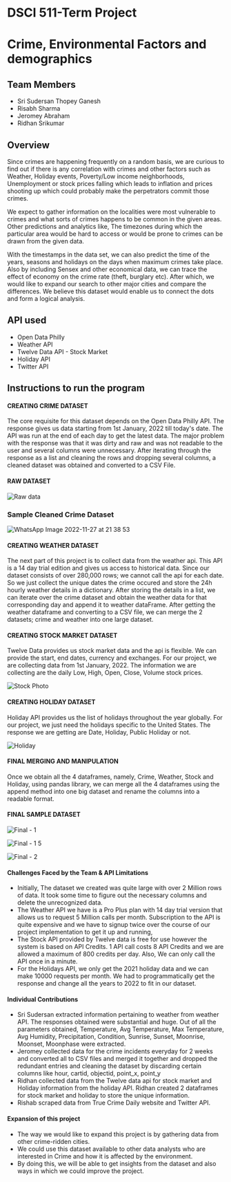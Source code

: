 # DSCI 511-Term Project
# Crime, Environmental Factors and demographics

## Team Members
- Sri Sudersan Thopey Ganesh
- Risabh Sharma
- Jeromey Abraham
- Ridhan Srikumar

## Overview

Since crimes are happening frequently on a random basis, we are curious to find out if there is any correlation with crimes and other factors such as Weather, Holiday events, Poverty/Low income neighborhoods, Unemployment or stock prices falling which leads to inflation and prices shooting up which could probably make the perpetrators commit those crimes.

We expect to gather information on the localities were most vulnerable to crimes and what sorts of crimes happens to be common in the given areas. Other predictions and analytics like, The timezones during which the particular area would be hard to access or would be prone to crimes can be drawn from the given data.

With the timestamps in the data set, we can also predict the time of the years, seasons and holidays on the days when maximum crimes take place. Also by including Sensex and other economical data, we can trace the effect of economy on the crime rate (theft, burglary etc). After which, we would like to expand our search to other major cities and compare the differences. We believe this dataset would enable us to connect the dots and form a logical analysis.

## API used
- Open Data Philly
- Weather API 
- Twelve Data API - Stock Market
- Holiday API
- Twitter API

## Instructions to run the program

#### CREATING CRIME DATASET
The core requisite for this dataset depends on the Open Data Philly API. The response gives us data starting from 1st January, 2022 till today's date. 
The API was run at the end of each day to get the latest data. 
The major problem with the response was that it was dirty and raw and was not readable to the user and several columns were unnecessary.
After iterating through the response as a list and cleaning the rows and dropping several columns, a cleaned dataset was obtained and converted to a CSV File.

#### RAW DATASET
![Raw data](https://user-images.githubusercontent.com/59435391/204218311-69204ab5-501e-4850-8dbb-4fdbd6702667.jpeg)


### Sample Cleaned Crime Dataset

![WhatsApp Image 2022-11-27 at 21 38 53](https://user-images.githubusercontent.com/59435391/204214117-b9aa6a8e-cf64-4e53-8017-5f02ab86766a.jpeg)


#### CREATING WEATHER DATASET
The next part of this project is to collect data from the weather api. This API is a 14 day trial edition and gives us access to historical data. Since our dataset consists of over 280,000 rows; we cannot call the api for each date. So we just collect the unique dates the crime occured and store the 24h hourly weather details in a dictionary. After storing the details in a list, we can iterate over the crime dataset and obtain the weather data for that corresponding day and append it to weather dataFrame. After getting the weather dataframe and converting to a CSV file, we can merge the 2 datasets; crime and weather into one large dataset.


#### CREATING STOCK MARKET DATASET
Twelve Data provides us stock market data and the api is flexible. We can provide the start, end dates, currency and exchanges. For our project, we are collecting data from 1st January, 2022. The information we are collecting are the daily Low, High, Open, Close, Volume stock prices.

![Stock Photo](https://user-images.githubusercontent.com/59435391/204216359-dad6c174-8818-4fd0-a8f5-4206eb739439.PNG)




#### CREATING HOLIDAY DATASET
Holiday API provides us the list of holidays throughout the year globally. For our project, we just need the holidays specific to the United States. The response we are getting are Date, Holiday, Public Holiday or not.

![Holiday](https://user-images.githubusercontent.com/59435391/204216867-822c05ab-2908-428c-b99e-2c8d6e54a665.PNG)

#### FINAL MERGING AND MANIPULATION
Once we obtain all the 4 dataframes, namely, Crime, Weather, Stock and Holiday, using pandas library, we can merge all the 4 dataframes using the append method into one big dataset and rename the columns into a readable format.

#### FINAL SAMPLE DATASET
![Final - 1](https://user-images.githubusercontent.com/59435391/204217489-7a50c35e-d8e9-47e4-93da-d3709a58630d.jpeg)



![Final - 1 5](https://user-images.githubusercontent.com/59435391/204219191-1eb095ae-5e1e-48b1-be9a-db94238975e8.PNG)



![Final - 2](https://user-images.githubusercontent.com/59435391/204217503-db6b9f3c-d1c0-4828-a04d-662cd597a1a9.jpeg)

#### Challenges Faced by the Team & API Limitations

- Initially, The dataset we created was quite large with over 2 Million rows of data. It took some time to figure out the necessary columns and delete the unrecognized data. 
- The Weather API we have is a Pro Plus plan with 14 day trial version that allows us to request 5 Million calls per month. Subscription to the API is quite expensive and we have to signup twice over the course of our project implementation to get it up and running,
- The Stock API provided by Twelve data is free for use however the system is based on API Credits. 1 API call costs 8 API Credits and we are allowed a maximum of 800 credits per day. Also, We can only call the API once in a minute.
- For the Holidays API, we only get the 2021 holiday data and we can make 10000 requests per month. We had to programmatically get the response and change all the years to 2022 to fit in our dataset.


#### Individual Contributions
- Sri Sudersan extracted information pertaining to weather from weather API. The responses obtained were substantial and huge. Out of all the parameters obtained, Temperature, Avg Temperature, Max Temperature, Avg Humidity, Precipitation, Condition, Sunrise, Sunset, Moonrise, Moonset, Moonphase were extracted.
- Jeromey collected data for the crime incidents everyday for 2 weeks and converted all to CSV files and merged it together and dropped the redundant entries and cleaning the dataset by discarding certain columns like hour, cartid, objectid, point_x, point_y
- Ridhan collected data from the Twelve data api for stock market and Holiday information from the holiday API. Ridhan created 2 dataframes for stock market and holiday to store the unique information. 
- Rishab scraped data from True Crime Daily website and Twitter API. 


#### Expansion of this project
- The way we would like to expand this project is by gathering data from other crime-ridden cities.
- We could use this dataset available to other data analysts who are interested in Crime and how it is affected by the environment.
- By doing this, we will be able to get insights from the dataset and also ways in which we could improve the project.
